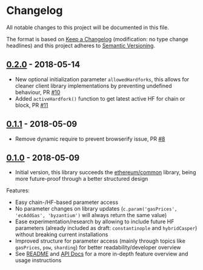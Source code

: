 # Changelog
All notable changes to this project will be documented in this file.

The format is based on [Keep a Changelog](http://keepachangelog.com/en/1.0.0/) 
(modification: no type change headlines) and this project adheres to 
[Semantic Versioning](http://semver.org/spec/v2.0.0.html).


## [0.2.0] - 2018-05-14
- New optional initialization parameter ``allowedHardforks``,  this allows for cleaner client
library implementations by preventing undefined behaviour, PR [#10](https://github.com/ethereumjs/ethereumjs-common/pull/10)
- Added ``activeHardfork()`` function to get latest active HF for chain or block, PR [#11](https://github.com/ethereumjs/ethereumjs-common/pull/11)

[0.2.0]: https://github.com/ethereumjs/ethereumjs-common/compare/v0.1.1...v0.2.0

## [0.1.1] - 2018-05-09
- Remove dynamic require to prevent browserify issue, PR [#8](https://github.com/ethereumjs/ethereumjs-common/pull/8)

[0.1.1]: https://github.com/ethereumjs/ethereumjs-common/compare/v0.1.0...v0.1.1

## [0.1.0] - 2018-05-09
- Initial version, this library succeeds the [ethereum/common](https://github.com/ethereumjs/common/issues/12)
  library, being more future-proof through a better structured design
  
Features:
- Easy chain-/HF-based parameter access
- No parameter changes on library updates (``c.param('gasPrices', 'ecAddGas', 'byzantium')`` will always return the same value)
- Ease experimentation/research by allowing to include future HF parameters (already included as draft: ``constantinople`` and ``hybridCasper``) without breaking current installations
- Improved structure for parameter access (mainly through topics like ``gasPrices``, ``pow``, ``sharding``) for better readability/developer overview
- See [README](https://github.com/ethereumjs/ethereumjs-common) and [API Docs](https://github.com/ethereumjs/ethereumjs-common/blob/master/docs/index.md) for a more in-depth feature overview and usage instructions

[0.1.0]: https://github.com/ethereumjs/ethereumjs-common/compare/6d0df89...v0.1.0





